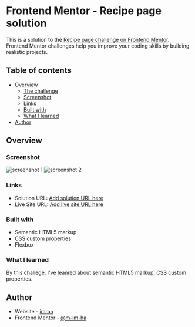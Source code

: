 # Frontend Mentor - Recipe page solution

This is a solution to the [Recipe page challenge on Frontend Mentor](https://www.frontendmentor.io/challenges/recipe-page-KiTsR8QQKm). Frontend Mentor challenges help you improve your coding skills by building realistic projects.

## Table of contents

- [Overview](#overview)
  - [The challenge](#the-challenge)
  - [Screenshot](#screenshot)
  - [Links](#links)
  - [Built with](#built-with)
  - [What I learned](#what-i-learned)
- [Author](#author)

## Overview

### Screenshot

![screenshot 1](./assets/images/ss1.png.jpg)
![screenshot 2](./assets/images/ss2.png.jpg)


### Links

- Solution URL: [Add solution URL here](https://your-solution-url.com)
- Live Site URL: [Add live site URL here](https://your-live-site-url.com)


### Built with

- Semantic HTML5 markup
- CSS custom properties
- Flexbox

### What I learned

By this challege, I've leanred about semantic HTML5 markup, CSS custom properties.

## Author

- Website - [imran](https://www.your-site.com)
- Frontend Mentor - [@m-im-ha](https://www.frontendmentor.io/profile/m-im-ha)



